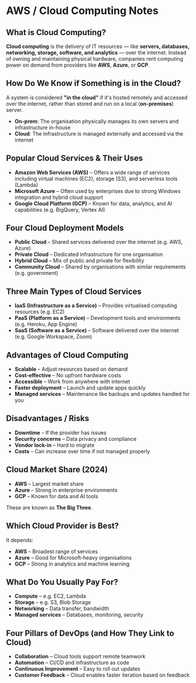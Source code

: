 # AWS / Cloud Computing Notes

## What is Cloud Computing?

**Cloud computing** is the delivery of IT resources — like **servers, databases, networking, storage, software, and analytics** — over the internet. Instead of owning and maintaining physical hardware, companies rent computing power on demand from providers like **AWS**, **Azure**, or **GCP**.

## How Do We Know if Something is in the Cloud?

A system is considered **"in the cloud"** if it's hosted remotely and accessed over the internet, rather than stored and run on a local (**on-premises**) server.

- **On-prem**: The organisation physically manages its own servers and infrastructure in-house  
- **Cloud**: The infrastructure is managed externally and accessed via the internet

## Popular Cloud Services & Their Uses

- **Amazon Web Services (AWS)** – Offers a wide range of services including virtual machines (EC2), storage (S3), and serverless tools (Lambda)  
- **Microsoft Azure** – Often used by enterprises due to strong Windows integration and hybrid cloud support  
- **Google Cloud Platform (GCP)** – Known for data, analytics, and AI capabilities (e.g. BigQuery, Vertex AI)

## Four Cloud Deployment Models

- **Public Cloud** – Shared services delivered over the internet (e.g. AWS, Azure)  
- **Private Cloud** – Dedicated infrastructure for one organisation  
- **Hybrid Cloud** – Mix of public and private for flexibility  
- **Community Cloud** – Shared by organisations with similar requirements (e.g. government)

## Three Main Types of Cloud Services

- **IaaS (Infrastructure as a Service)** – Provides virtualised computing resources (e.g. EC2)  
- **PaaS (Platform as a Service)** – Development tools and environments (e.g. Heroku, App Engine)  
- **SaaS (Software as a Service)** – Software delivered over the internet (e.g. Google Workspace, Zoom)

## Advantages of Cloud Computing

- **Scalable** – Adjust resources based on demand  
- **Cost-effective** – No upfront hardware costs  
- **Accessible** – Work from anywhere with internet  
- **Faster deployment** – Launch and update apps quickly  
- **Managed services** – Maintenance like backups and updates handled for you

## Disadvantages / Risks

- **Downtime** – If the provider has issues  
- **Security concerns** – Data privacy and compliance  
- **Vendor lock-in** – Hard to migrate  
- **Costs** – Can increase over time if not managed properly

## Cloud Market Share (2024)

- **AWS** – Largest market share  
- **Azure** – Strong in enterprise environments  
- **GCP** – Known for data and AI tools  

These are known as **The Big Three**.

## Which Cloud Provider is Best?

It depends:

- **AWS** – Broadest range of services  
- **Azure** – Good for Microsoft-heavy organisations  
- **GCP** – Strong in analytics and machine learning

## What Do You Usually Pay For?

- **Compute** – e.g. EC2, Lambda  
- **Storage** – e.g. S3, Blob Storage  
- **Networking** – Data transfer, bandwidth  
- **Managed services** – Databases, monitoring, security

## Four Pillars of DevOps (and How They Link to Cloud)

- **Collaboration** – Cloud tools support remote teamwork  
- **Automation** – CI/CD and infrastructure as code  
- **Continuous Improvement** – Easy to roll out updates  
- **Customer Feedback** – Cloud enables faster iteration based on feedback
